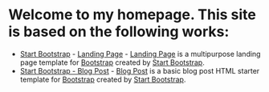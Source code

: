 # Welcome to my homepage.  This site is based on the following works:
* [Start Bootstrap](http://startbootstrap.com/) - [Landing Page](http://startbootstrap.com/template-overviews/landing-page/) - [Landing Page](http://startbootstrap.com/template-overviews/landing-page/) is a multipurpose landing page template for [Bootstrap](http://getbootstrap.com/) created by [Start Bootstrap](http://startbootstrap.com/).
* [Start Bootstrap - Blog Post](https://startbootstrap.com/template-overviews/blog-post/) - [Blog Post](http://startbootstrap.com/template-overviews/blog-post/) is a basic blog post HTML starter template for [Bootstrap](http://getbootstrap.com/) created by [Start Bootstrap](http://startbootstrap.com/).
